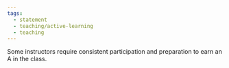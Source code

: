 ```yaml
---
tags:
  - statement
  - teaching/active-learning
  - teaching
---
```

Some instructors require consistent participation and preparation to earn an A in the class.